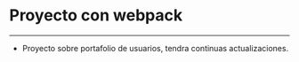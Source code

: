 # Proyecto con webpack
---
- Proyecto sobre portafolio de usuarios, tendra continuas actualizaciones.